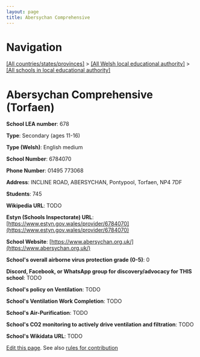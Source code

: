 ```yaml
---
layout: page
title: Abersychan Comprehensive
---
```

# Navigation

[[All countries/states/provinces]](../../..) > [[All Welsh local educational authority]](../..) > [[All schools in local educational authority]](..)

# Abersychan Comprehensive (Torfaen)

**School LEA number**: 678

**Type**: Secondary (ages 11-16)

**Type (Welsh)**: English medium

**School Number**: 6784070

**Phone Number**: 01495 773068

**Address**:  INCLINE ROAD, ABERSYCHAN, Pontypool, Torfaen, NP4 7DF

**Students**: 745

**Wikipedia URL**: TODO

**Estyn (Schools Inspectorate) URL**: [https://www.estyn.gov.wales/provider/6784070](https://www.estyn.gov.wales/provider/6784070)

**School Website**: [https://www.abersychan.org.uk/](https://www.abersychan.org.uk/)

**School's overall airborne virus protection grade (0-5)**: 0

**Discord, Facebook, or WhatsApp group for discovery/advocacy for THIS school**: TODO

**School's policy on Ventilation**: TODO

**School's Ventilation Work Completion**: TODO

**School's Air-Purification**: TODO

**School's CO2 monitoring to actively drive ventilation and filtration**: TODO

**School's Wikidata URL**: TODO




[Edit this page](https://github.com/VentilationProject/Wales/edit/prif/./Torfaen/Abersychan_Comprehensive.md). See also [rules for contribution](../../../contribution-rules/)